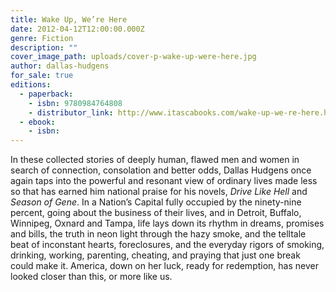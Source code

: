 ```yaml
---
title: Wake Up, We’re Here
date: 2012-04-12T12:00:00.000Z
genre: Fiction
description: ""
cover_image_path: uploads/cover-p-wake-up-were-here.jpg
author: dallas-hudgens
for_sale: true
editions:
  - paperback:
    - isbn: 9780984764808
    - distributor_link: http://www.itascabooks.com/wake-up-we-re-here.html
  - ebook:
    - isbn:
---
```

In these collected stories of deeply human, flawed men and women in search of connection, consolation and better odds, Dallas Hudgens once again taps into the powerful and resonant view of ordinary lives made less so that has earned him national praise for his novels, _Drive Like Hell_ and _Season of Gene_. In a Nation’s Capital fully occupied by the ninety-nine percent, going about the business of their lives, and in Detroit, Buffalo, Winnipeg, Oxnard and Tampa, life lays down its rhythm in dreams, promises and bills, the truth in neon light through the hazy smoke, and the telltale beat of inconstant hearts, foreclosures, and the everyday rigors of smoking, drinking, working, parenting, cheating, and praying that just one break could make it. America, down on her luck, ready for redemption, has never looked closer than this, or more like us.